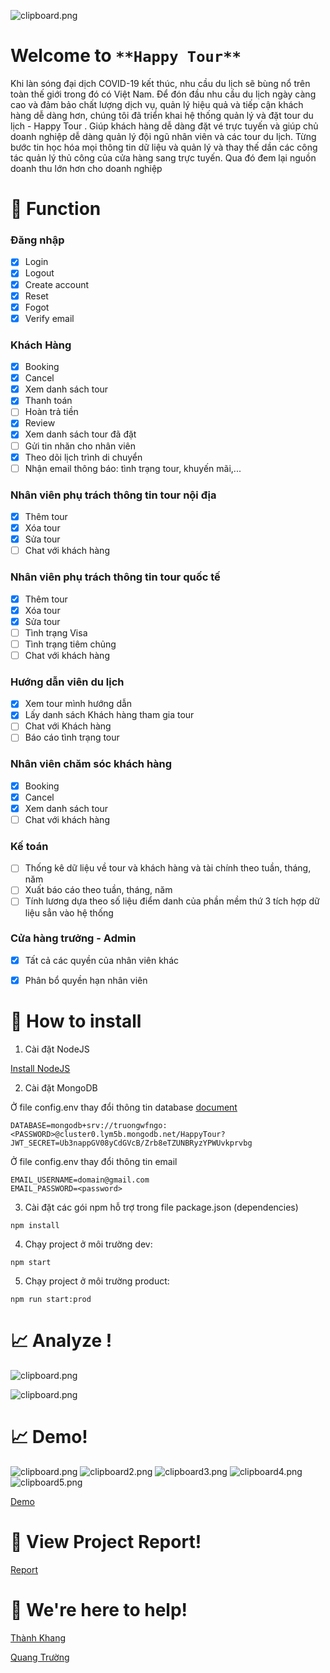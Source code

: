 
![clipboard.png](AnhP/DfVTDyIoL-clipboard.png)
# Welcome to ` **Happy Tour** `
  
Khi làn sóng đại dịch COVID-19 kết thúc, nhu cầu du lịch sẽ bùng nổ trên toàn thế
giới trong đó có Việt Nam. Để đón đầu nhu cầu du lịch ngày càng cao và đảm bảo
chất lượng dịch vụ, quản lý hiệu quả và tiếp cận khách hàng dễ dàng hơn, chúng
tôi đã triển khai hệ thống quản lý và đặt tour du lịch - Happy Tour . Giúp
khách hàng dễ dàng đặt vé trực tuyến và giúp chủ doanh nghiệp dễ dàng quản lý
đội ngũ nhân viên và các tour du lịch. Từng bước tin học hóa mọi thông tin dữ liệu
và quản lý và thay thế dần các công tác quản lý thủ công của cửa hàng sang trực
tuyến. Qua đó đem lại nguồn doanh thu lớn hơn cho doanh nghiệp

# 📝 Function

### Đăng nhập
* [x] Login
* [x] Logout
* [x] Create account
* [x] Reset
* [x] Fogot
* [x] Verify email

### Khách Hàng
* [x] Booking
* [x] Cancel
* [x] Xem danh sách tour
* [x] Thanh toán
* [ ] Hoàn trả tiền
* [x] Review
* [x] Xem danh sách tour đã đặt
* [ ] Gửi tin nhăn cho nhân viên
* [x] Theo dõi lịch trình di chuyển
* [ ] Nhận email thông báo: tình trạng tour, khuyến mãi,...

### Nhân viên phụ trách thông tin tour nội địa

* [x] Thêm tour
* [x] Xóa tour
* [x] Sửa tour
* [ ] Chat với khách hàng

### Nhân viên phụ trách thông tin tour quốc tế

* [x] Thêm tour
* [x] Xóa tour
* [x] Sửa tour
* [ ] Tình trạng Visa
* [ ] Tình trạng tiêm chủng
* [ ] Chat với khách hàng

### Hướng dẫn viên du lịch

* [x] Xem tour mình hướng dẫn
* [x] Lấy danh sách Khách hàng tham gia tour
* [ ] Chat với Khách hàng
* [ ] Báo cáo tình trạng tour

### Nhân viên chăm sóc khách hàng

* [x] Booking
* [x] Cancel
* [x] Xem danh sách tour
* [ ] Chat với khách hàng

### Kế toán


* [ ] Thống kê dữ liệu về tour và khách hàng và tài chính theo tuần, tháng, năm
* [ ] Xuất báo cáo theo tuần, tháng, năm
* [ ] Tính lương dựa theo số liệu điểm danh của phần mềm thứ 3 tích hợp dữ liệu sẳn vào hệ thống

### Cửa hàng trưởng - Admin

* [x] Tất cả các quyền của nhân viên khác
* [x] Phân bổ quyền hạn nhân viên




# 🚦 How to install

1. Cài đặt NodeJS

  [Install NodeJS](https://nodejs.org/en/download/)
  
2. Cài đặt MongoDB

Ở file config.env thay đổi thông tin database
[document](https://docs.mongodb.com/)

```
DATABASE=mongodb+srv://truongwfngo:<PASSWORD>@cluster0.lym5b.mongodb.net/HappyTour?
JWT_SECRET=Ub3nappGV08yCdGVcB/Zrb8eTZUNBRyzYPWUvkprvbg
```

Ở file config.env thay đổi thông tin email

```
EMAIL_USERNAME=domain@gmail.com
EMAIL_PASSWORD=<password>
```

3. Cài đặt các gói npm hỗ trợ trong file package.json (dependencies)

```
npm install
```

4. Chạy project ở môi trường dev: 

```
npm start
```

5. Chạy project ở môi trường product: 

```
npm run start:prod
```

# 📈 Analyze ! 
![clipboard.png](AnhP/ddp.png)

![clipboard.png](AnhP/DFDsContext.png)

# 📈 Demo! 

![clipboard.png](AnhP/UcaRnG6Nm-clipboard.png)
![clipboard2.png](AnhP/eMvYsAj4q-clipboard.png)
![clipboard3.png](AnhP/guo2ttYze-clipboard.png)
![clipboard4.png](AnhP/R-UqHMiuh-clipboard.png)
![clipboard5.png](AnhP/UQql2sf00-clipboard.png)

[Demo](https://khangnt-1.herokuapp.com/)

# 💬 View Project Report!

[Report](Report/Report.pdf)

# 💬 We're here to help!

[Thành Khang](nthanhkhang@outlook.com)

[Quang Trường](truongwfngo@gmail.com)

